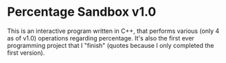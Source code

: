 # Percentage Sandbox v1.0
This is an interactive program written in C++, that performs various (only 4 as of v1.0) operations regarding percentage.
It's also the first ever programming project that I "finish" (quotes because I only completed the first version).